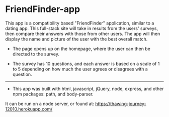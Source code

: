 # FriendFinder-app

This app is a compatibility based "FriendFinder" application, similar to a dating app. This full-stack site will take in results from the users' surveys, then compare their answers with those from other users. The app will then display the name and picture of the user with the best overall match.

  * The page opens up on the homepage, where the user can then be directed to the survey.

  * The survey has 10 questions, and each answer is based on a scale of 1 to 5 depending on how much the user agrees or disagrees with a question.

-------------------

  * This app was built with html, javascript, jQuery, node, express, and other npm packages: path, and body-parser.

It can be run on a node server, or found at:
https://thawing-journey-12010.herokuapp.com/